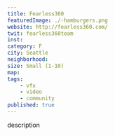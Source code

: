```yaml
---
title: Fearless360
featuredImage: ./-hamburgers.png
website: http://fearless360.com/
twit: fearless360team
inst: 
category: F
city: Seattle
neighborhood:
size: Small (1-10)
map: 
tags:
    - vfx
    - video
    - community
published: true
---
```


description
